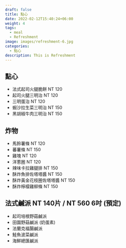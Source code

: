 ```yaml
---
draft: false
title: 點心
date: 2022-02-12T15:40:24+06:00
weight: 4
tags:
  - meal
  - Refreshment
image: images/refreshment-6.jpg
categories:
  - 點心
description: This is Refreshment
---
```

## 點心

* 法式起司火腿脆餅 NT 120 
* 起司火腿三明治  NT 120
* 三明蛋治  NT 120
* 蝦沙拉生菜三明治 NT 150
* 黑胡椒牛肉三明治 NT 150

## 炸物

* 馬鈴薯條  NT 120
* 蕃薯條  NT 150
* 雞塊  NT 120
* 洋蔥圈   NT 120
* 辣味卡拉雞腿排 NT 150
* 酥炸魚排佐塔塔醬 NT 150
* 酥炸黃金花枝圈佐塔塔醬  NT 150 
* 酥炸檸檬雞柳條 NT 150

## 法式鹹派    NT 140片 /  NT 560  6吋  (預定)

* 起司培根野菇鹹派
* 田園野菇鹹派 (奶蛋素)
* 法蘭克福腸鹹派 
* 鮭魚波菜鹹派 
* 海鮮總匯鹹派
